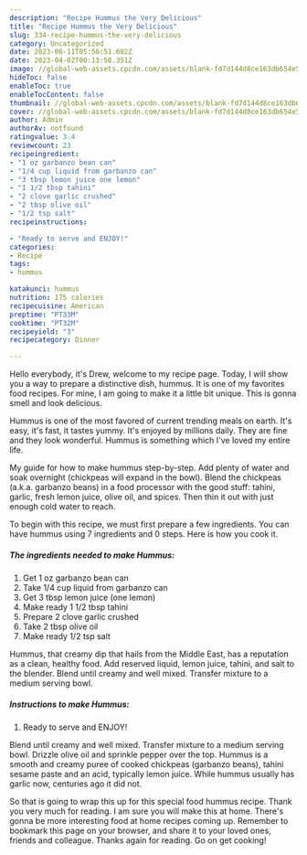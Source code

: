 ```yaml
---
description: "Recipe Hummus the Very Delicious"
title: "Recipe Hummus the Very Delicious"
slug: 334-recipe-hummus-the-very-delicious
category: Uncategorized
date: 2023-06-11T05:56:51.602Z
date: 2023-04-02T00:13:58.351Z
image: //global-web-assets.cpcdn.com/assets/blank-fd7d144d8ce163db654e5a02c40b08a2775adb7897d16e4062681dc7e1b2800f.png
hideToc: false
enableToc: true
enableTocContent: false
thumbnail: //global-web-assets.cpcdn.com/assets/blank-fd7d144d8ce163db654e5a02c40b08a2775adb7897d16e4062681dc7e1b2800f.png
cover: //global-web-assets.cpcdn.com/assets/blank-fd7d144d8ce163db654e5a02c40b08a2775adb7897d16e4062681dc7e1b2800f.png
author: Admin
authorAv: notfound
ratingvalue: 3.4
reviewcount: 23
recipeingredient:
- "1 oz garbanzo bean can"
- "1/4 cup liquid from garbanzo can"
- "3 tbsp lemon juice one lemon"
- "1 1/2 tbsp tahini"
- "2 clove garlic crushed"
- "2 tbsp olive oil"
- "1/2 tsp salt"
recipeinstructions:

- "Ready to serve and ENJOY!"
categories:
- Recipe
tags:
- hummus

katakunci: hummus 
nutrition: 175 calories
recipecuisine: American
preptime: "PT33M"
cooktime: "PT32M"
recipeyield: "3"
recipecategory: Dinner

---
```



Hello everybody, it's Drew, welcome to my recipe page. Today, I will show you a way to prepare a distinctive dish, hummus. It is one of my favorites food recipes. For mine, I am going to make it a little bit unique. This is gonna smell and look delicious.

Hummus is one of the most favored of current trending meals on earth. It's easy, it's fast, it tastes yummy. It's enjoyed by millions daily. They are fine and they look wonderful. Hummus is something which I've loved my entire life.

My guide for how to make hummus step-by-step. Add plenty of water and soak overnight (chickpeas will expand in the bowl). Blend the chickpeas (a.k.a. garbanzo beans) in a food processor with the good stuff: tahini, garlic, fresh lemon juice, olive oil, and spices. Then thin it out with just enough cold water to reach.


To begin with this recipe, we must first prepare a few ingredients. You can have hummus using 7 ingredients and 0 steps. Here is how you cook it.

<!--inarticleads1-->

##### The ingredients needed to make Hummus:

1. Get 1 oz garbanzo bean can
1. Take 1/4 cup liquid from garbanzo can
1. Get 3 tbsp lemon juice (one lemon)
1. Make ready 1 1/2 tbsp tahini
1. Prepare 2 clove garlic crushed
1. Take 2 tbsp olive oil
1. Make ready 1/2 tsp salt


Hummus, that creamy dip that hails from the Middle East, has a reputation as a clean, healthy food. Add reserved liquid, lemon juice, tahini, and salt to the blender. Blend until creamy and well mixed. Transfer mixture to a medium serving bowl. 

<!--inarticleads2-->

##### Instructions to make Hummus:


1. Ready to serve and ENJOY!

Blend until creamy and well mixed. Transfer mixture to a medium serving bowl. Drizzle olive oil and sprinkle pepper over the top. Hummus is a smooth and creamy puree of cooked chickpeas (garbanzo beans), tahini sesame paste and an acid, typically lemon juice. While hummus usually has garlic now, centuries ago it did not. 

So that is going to wrap this up for this special food hummus recipe. Thank you very much for reading. I am sure you will make this at home. There's gonna be more interesting food at home recipes coming up. Remember to bookmark this page on your browser, and share it to your loved ones, friends and colleague. Thanks again for reading. Go on get cooking!
